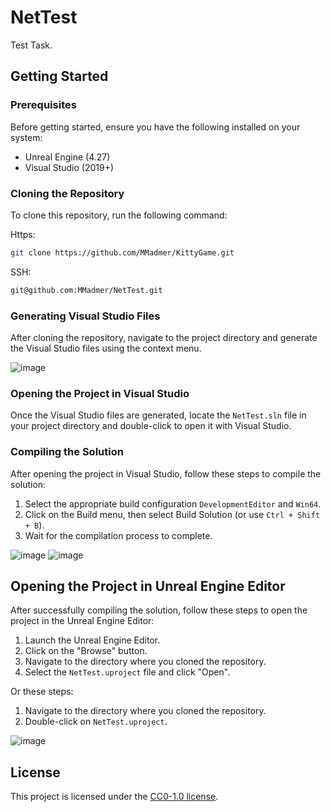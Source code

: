 # NetTest
Test Task.

## Getting Started

### Prerequisites

Before getting started, ensure you have the following installed on your system:

- Unreal Engine (4.27)
- Visual Studio (2019+)

### Cloning the Repository

To clone this repository, run the following command:

Https:
```bash
git clone https://github.com/MMadmer/KittyGame.git
```
SSH:
```bash
git@github.com:MMadmer/NetTest.git
```

### Generating Visual Studio Files

After cloning the repository, navigate to the project directory and generate the Visual Studio files using the context menu.

![image](https://github.com/MMadmer/NetTest/assets/51472243/e46dd62d-3c03-4ff7-9806-0cf9146fc7a0)

### Opening the Project in Visual Studio

Once the Visual Studio files are generated, locate the `NetTest.sln` file in your project directory and double-click to open it with Visual Studio.

### Compiling the Solution

After opening the project in Visual Studio, follow these steps to compile the solution:

1. Select the appropriate build configuration `DevelopmentEditor` and `Win64`.
2. Click on the Build menu, then select Build Solution (or use `Ctrl + Shift + B`).
3. Wait for the compilation process to complete.

![image](https://github.com/MMadmer/NetTest/assets/51472243/3259ee62-0eb7-4589-99b0-b234363eb752)
![image](https://github.com/MMadmer/NetTest/assets/51472243/b793b1f7-87f2-46c5-936a-51e6e1683eed)

## Opening the Project in Unreal Engine Editor

After successfully compiling the solution, follow these steps to open the project in the Unreal Engine Editor:

1. Launch the Unreal Engine Editor.
2. Click on the "Browse" button.
3. Navigate to the directory where you cloned the repository.
4. Select the `NetTest.uproject` file and click "Open".

Or these steps:
1. Navigate to the directory where you cloned the repository.
2. Double-click on `NetTest.uproject`.

![image](https://github.com/MMadmer/NetTest/assets/51472243/4289f7f3-80dd-420f-acaf-526fb68db510)

## License

This project is licensed under the [CC0-1.0 license](LICENSE).

